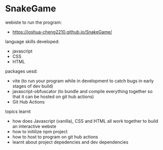 # SnakeGame
webiste to run the program:
- https://joshua-cheng2210.github.io/SnakeGame/

language skills developed:
- javascript
- CSS
- HTML

packages uesd:
- vite (to run your program while in development to catch bugs in early stages of dev build)
- javascript-obfuscator (to bundle and compile everything together so that it can be hosted on git hub actions)
- Git Hub Actions

topics learnt
- how does Javascript (vanilla), CSS and HTML all work together to build an interactive webste
- how to initilize npm project
- how to host to program on git hub actions
- learnt about project depedencies and dev dependencies

